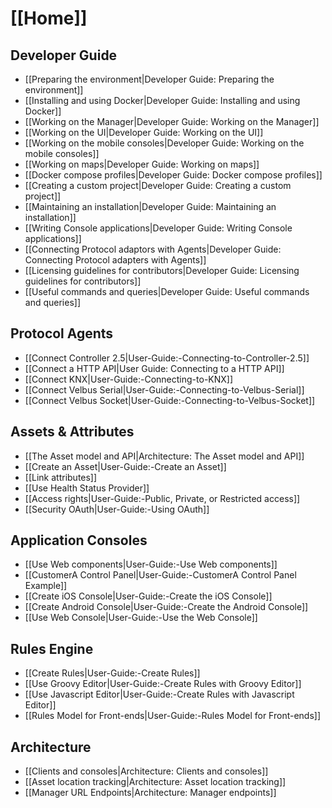 # [[Home]]

## Developer Guide

* [[Preparing the environment|Developer Guide: Preparing the environment]]
* [[Installing and using Docker|Developer Guide: Installing and using Docker]]
* [[Working on the Manager|Developer Guide: Working on the Manager]]
* [[Working on the UI|Developer Guide: Working on the UI]]
* [[Working on the mobile consoles|Developer Guide: Working on the mobile consoles]]
* [[Working on maps|Developer Guide: Working on maps]]
* [[Docker compose profiles|Developer Guide: Docker compose profiles]]
* [[Creating a custom project|Developer Guide: Creating a custom project]]
* [[Maintaining an installation|Developer Guide: Maintaining an installation]]
* [[Writing Console applications|Developer Guide: Writing Console applications]]
* [[Connecting Protocol adaptors with Agents|Developer Guide: Connecting Protocol adapters with Agents]]
* [[Licensing guidelines for contributors|Developer Guide: Licensing guidelines for contributors]]
* [[Useful commands and queries|Developer Guide: Useful commands and queries]]

## Protocol Agents

* [[Connect Controller 2.5|User-Guide:-Connecting-to-Controller-2.5]]
* [[Connect a HTTP API|User Guide: Connecting to a HTTP API]]
* [[Connect KNX|User-Guide:-Connecting-to-KNX]]
* [[Connect Velbus Serial|User-Guide:-Connecting-to-Velbus-Serial]]
* [[Connect Velbus Socket|User-Guide:-Connecting-to-Velbus-Socket]]

## Assets & Attributes

* [[The Asset model and API|Architecture: The Asset model and API]]
* [[Create an Asset|User-Guide:-Create an Asset]]
* [[Link attributes]]
* [[Use Health Status Provider]]
* [[Access rights|User-Guide:-Public, Private, or Restricted access]]
* [[Security OAuth|User-Guide:-Using OAuth]]

## Application Consoles

* [[Use Web components|User-Guide:-Use Web components]]
* [[CustomerA Control Panel|User-Guide:-CustomerA Control Panel Example]]
* [[Create iOS Console|User-Guide:-Create the iOS Console]]
* [[Create Android Console|User-Guide:-Create the Android Console]]
* [[Use Web Console|User-Guide:-Use the Web Console]]

## Rules Engine

* [[Create Rules|User-Guide:-Create Rules]]
* [[Use Groovy Editor|User-Guide:-Create Rules with Groovy Editor]]
* [[Use Javascript Editor|User-Guide:-Create Rules with Javascript Editor]]
* [[Rules Model for Front-ends|User-Guide:-Rules Model for Front-ends]]

## Architecture

* [[Clients and consoles|Architecture: Clients and consoles]]
* [[Asset location tracking|Architecture: Asset location tracking]]
* [[Manager URL Endpoints|Architecture: Manager endpoints]]